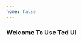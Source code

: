 ```yaml
---
home: false
---
```


### Welcome To Use Ted UI

<script>
    import Vue from 'vue'
    import TedUI from '../src'
    import './scss/docs.scss'
    import '../src/scss/ted.scss'
    Vue.use(TedUI)

    export default {}
</script>